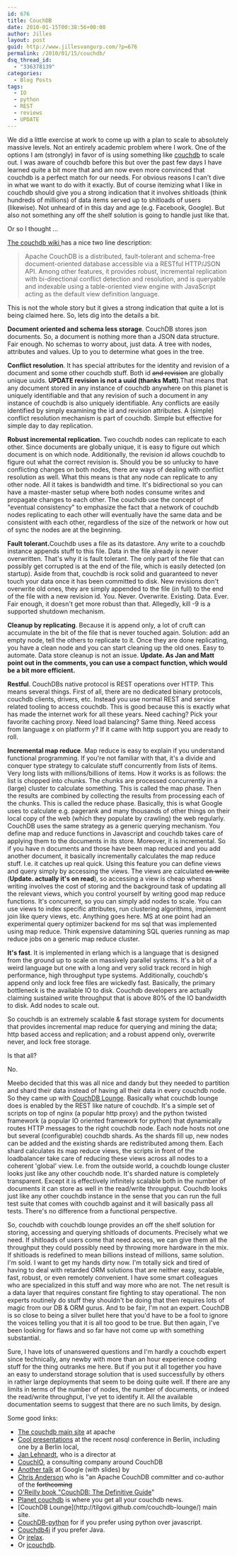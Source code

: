 ```yaml
---
id: 676
title: CouchDB
date: 2010-01-15T00:38:56+00:00
author: Jilles
layout: post
guid: http://www.jillesvangurp.com/?p=676
permalink: /2010/01/15/couchdb/
dsq_thread_id:
  - "336378139"
categories:
  - Blog Posts
tags:
  - IO
  - python
  - REST
  - reviews
  - UPDATE
---
```

We did a little exercise at work to come up with a plan to scale to absolutely massive levels. Not an entirely academic problem where I work. One of the options I am (strongly) in favor of is using something like [couchdb](http://couchdb.apache.org/) to scale out. I was aware of couchdb before this but over the past few days I have learned quite a bit more that and am now even more convinced that couchdb is a perfect match for our needs. For obvious reasons I can't dive in what we want to do with it exactly. But of course itemizing what I like in couchdb should give you a strong indication that it involves shitloads (think hundreds of millions) of data items served up to shitloads of users (likewise). Not unheard of in this day and age (e.g. Facebook, Google). But also not something any off the shelf solution is going to handle just like that.

Or so I thought ...

[The couchdb wiki ](http://wiki.apache.org/couchdb/)has a nice two line description:

<blockquote>Apache CouchDB is a distributed, fault-tolerant and schema-free document-oriented database accessible via a RESTful HTTP/JSON API. Among other features, it provides robust, incremental replication with bi-directional conflict detection and resolution, and is queryable and indexable using a table-oriented view engine with JavaScript acting as the default view definition language.</blockquote>

This is not the whole story but it gives a strong indication that quite a lot is being claimed here. So, lets dig into the details a bit.

<strong>Document oriented and schema less storage</strong>. CouchDB stores json documents. So, a document is nothing more than a JSON data structure. Fair enough. No schemas to worry about, just data. A tree with nodes, attributes and values. Up to you to determine what goes in the tree. 

<strong>Conflict resolution</strong>. It has special attributes for the identity and revision of a document and some other couchdb stuff. Both id <del datetime="2010-01-19T07:55:17+00:00">and revision</del> are globally unique uuids. <strong>UPDATE revision is not a uuid (thanks Matt)</strong>.That means that any document stored in any instance of couchdb anywhere on this planet is uniquely identifiable and that any revision of such a document in any instance of couchdb is also uniquely identifiable. Any conflicts are easily identified by simply examining the id and revision attributes. A (simple) conflict resolution mechanism is part of couchdb. Simple but effective for simple day to day replication.

<strong>Robust incremental replication.</strong> Two couchdb nodes can replicate to each other. Since documents are globally unique, it is easy to figure out which document is on which node. Additionally, the revision id allows couchdb to figure out what the correct revision is. Should you be so unlucky to have conflicting changes on both nodes, there are ways of dealing with conflict resolution as well. What this means is that any node can replicate to any other node. All it takes is bandwidth and time. It's bidirectional so you can have a master-master setup where both nodes consume writes and propagate changes to each other. The couchdb use the concept of "eventual consistency" to emphasize the fact that a network of couchdb nodes replicating to each other will eventually have the same data and be consistent with each other, regardless of the size of the network or how out of sync the nodes are at the beginning.

<strong>Fault tolerant.</strong>Couchdb uses a file as its datastore. Any write to a couchdb instance appends stuff to this file. Data in the file already is never overwritten. That's why it is fault tolerant. The only part of the file that can possibly get corrupted is at the end of the file, which is easily detected (on startup). Aside from that, couchdb is rock solid and guaranteed to never touch your data once it has been committed to disk. New revisions don't overwrite old ones, they are simply appended to the file (in full) to the end of the file with a new revision id. You. Never. Overwrite. Existing. Data. Ever. Fair enough, it doesn't get more robust than that. Allegedly, kill -9 is a supported shutdown mechanism.

<strong>Cleanup by replicating</strong>. Because it is append only, a lot of cruft can accumulate in the bit of the file that is never touched again. Solution: add an empty node, tell the others to replicate to it. Once they are done replicating, you have a clean node and you can start cleaning up the old ones. Easy to automate. Data store cleanup is not an issue. <strong>Update. As Jan and Matt point out in the comments, you can use a compact function, which would be a bit more efficient.</strong>

<strong>Restful</strong>. CouchDBs native protocol is REST operations over HTTP. This means several things. First of all, there are no dedicated binary protocols, couchdb clients, drivers, etc. Instead you use normal REST and service related tooling to access couchdb. This is good because this is exactly what has made the internet work for all these years. Need caching? Pick your favorite caching proxy. Need load balancing? Same thing. Need access from language x on platform y? If it came with http support you are ready to roll.

<strong>Incremental map reduce</strong>. Map reduce is easy to explain if you understand functional programming. If you're not familiar with that, it's a divide and conquer type strategy to calculate stuff concurrently from lists of items. Very long lists with millions/billions of items.  How it works is as follows: the list is chopped into chunks. The chunks are processed concurrently in a (large) cluster to calculate something. This is called the map phase. Then the results are combined by collecting the results from processing each of the chunks. This is called the reduce phase. Basically, this is what Google uses to calculate e.g. pagerank and many thousands of other things on their local copy of the web (which they populate by crawling) the web regularly. CouchDB uses the same strategy as a generic querying mechanism. You define map and reduce functions in Javascript and couchdb takes care of applying them to the documents in its store. Moreover, it is incremental. So if you have n documents and those have been map reduced and you add another document, it basically incrementally calculates the map reduce stuff. I.e. it catches up real quick. Using this feature you can define views and query simply by accessing the views. The views are calculated <del datetime="2010-01-19T07:55:17+00:00">on write</del> (<strong>Update. actually it's on read</strong>), so accessing a view is cheap whereas writing involves the cost of storing and the background task of updating all the relevant views, which you control yourself by writing good map reduce functions. It's concurrent, so you can simply add nodes to scale. You can use views to index specific attributes, run clustering algorithms, implement join like query views, etc. Anything goes here. MS at one point had an experimental query optimizer backend for ms sql that was implemented using map reduce. Think expensive datamining SQL queries running as map reduce jobs on a generic map reduce cluster.

<strong>It's fast</strong>. It is implemented in erlang which is a language that is designed from the ground up to scale on massively parallel systems. It's a bit of a weird language but one with a long and very solid track record in high performance, high throughput type systems. Additionally, couchdb's append only and lock free files are wickedly fast. Basically, the primary bottleneck is the available IO to disk. Couchdb developers are actually claiming sustained write throughput that is above 80% of the IO bandwidth to disk. Add nodes to scale out.

So couchdb is an extremely scalable & fast storage system for documents that provides incremental map reduce for querying and mining the data; http based access and replication; and a robust append only, overwrite never, and lock free storage.

Is that all?

No.

Meebo decided that this was all nice and dandy but they needed to partition and shard their data instead of having all their data in every couchdb node. So they came up with [CouchDB Lounge](http://tilgovi.github.com/couchdb-lounge/). Basically what couchdb lounge does is enabled by the REST like nature of couchdb. It's a simple set of scripts on top of nginx (a popular http proxy) and the python twisted framework (a popular IO oriented framework for python) that dynamically routes HTTP messages to the right couchdb node. Each node hosts not one but several (configurable) couchdb shards. As the shards fill up, new nodes can be added and the existing shards are redistributed among them. Each shard calculates its map reduce views, the scripts in front of the loadbalancer take care of reducing these views across all nodes to a coherent 'global' view. I.e. from the outside world, a couchdb lounge cluster looks just like any other couchdb node. It's sharded nature is completely transparent. Except it is effectively infinitely scalable both in the number of documents it can store as well in the read/write throughput. Couchdb looks just like any other couchdb instance in the sense that you can run the full test suite that comes with couchdb against and it will basically pass all tests. There's no difference from a functional perspective.

So, couchdb with couchdb lounge provides an off the shelf solution for storing, accessing and querying shitloads of documents. Precisely what we need. If shitloads of users come that need access, we can give them all the throughput they could possibly need by throwing more hardware in the mix. If shitloads is redefined to mean billions instead of millions, same solution. I'm sold. I want to get my hands dirty now. I'm totally sick and tired of having to deal with retarded ORM solutions that are neither easy, scalable, fast, robust, or even remotely convenient. I have some smart colleagues who are specialized in this stuff and way more who are not. The net result is a data layer that requires constant fire fighting to stay operational. The non experts routinely do stuff they shouldn't be doing that then requires lots of magic from our DB & ORM gurus. And to be fair, I'm not an expert. CouchDB is so close to being a silver bullet here that you'd have to be a fool to ignore the voices telling you that it is all too good to be true. But then again, I've been looking for flaws and so far have not come up with something substantial.

Sure, I have lots of unanswered questions and I'm hardly a couchdb expert since technically, any newby with more than an hour experience coding stuff for the thing outranks me here. But if you put it all together you have an easy to understand storage solution that is used successfully by others in rather large deployments that seem to be doing quite well. If there are any limits in terms of the number of nodes, the number of documents, or indeed the read/write throughput, I've yet to identify it. All the available documentation seems to suggest that there are no such limits, by design.

Some good links:
<ul>
	<li><a href="http://couchdb.apache.org/">The couchdb main site</a> at apache</li>
	<li><a href="http://jan.prima.de/plok/archives/185-NoSQL-Berlin-Debrief.html">Cool presentations</a> at the recent nosql conference in Berlin, including one by a Berlin local, </li>
	<li><a href="http://jan.prima.de/~jan/plok/">Jan Lehnardt</a>, who is a director at</li>
	<li><a href="http://couchio.com/">CouchIO</a>, a consulting company around CouchDB</li>
	<li><a href="http://jchrisa.net/drl/_design/sofa/_show/post/CouchDB-Google-Tech-Talk">Another talk</a> at Google (with slides) by</li>
	<li><a href="http://jchrisa.net">Chris Anderson</a> who is "an Apache CouchDB committer and co-author of the <del datetime="2010-01-14T22:41:25+00:00">forthcoming</del></li>
	<li><a href="http://books.couchdb.org/relax/">O'Reilly book "CouchDB: The Definitive Guide</a>"</li>
	<li><a href="http://planet.couchdb.org/">Planet couchdb</a> is where you get all your couchdb news.</li>
      	<li>[CouchDB Lounge](http://tilgovi.github.com/couchdb-lounge/) main site.</li>
	<li><a href="http://code.google.com/p/couchdb-python/">CouchDB-python</a> for if you prefer using python over javascript.</li>
        <li><a href="http://github.com/mbreese/couchdb4j">Couchdb4j</a> if you prefer Java.</li>
	<li>Or <a href="http://wiki.github.com/isterin/jrelax/">jrelax</a>.</li>
	<li>Or <a href="http://code.google.com/p/jcouchdb/">jcouchdb</a>.</li>
</ul>

